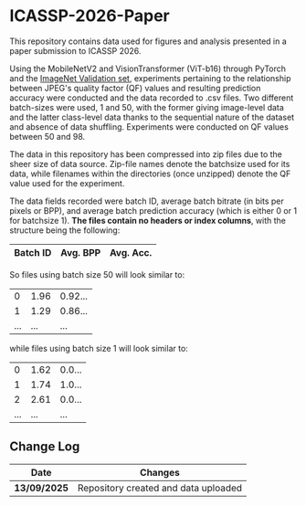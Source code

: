 # ICASSP-2026-Paper
This repository contains data used for figures and analysis presented in a paper submission to ICASSP 2026.

Using the MobileNetV2 and VisionTransformer (ViT-b16) through PyTorch and the [ImageNet Validation set](https://www.kaggle.com/datasets/titericz/imagenet1k-val), experiments pertaining to the relationship between JPEG's quality factor (QF) values and resulting prediction accuracy were conducted and the data recorded to .csv files. Two different batch-sizes were used, 1 and 50, with the former giving image-level data and the latter class-level data thanks to the sequential nature of the dataset and absence of data shuffling. Experiments were conducted on QF values between 50 and 98.

The data in this repository has been compressed into zip files due to the sheer size of data source. Zip-file names denote the batchsize used for its data, while filenames within the directories (once unzipped) denote the QF value used for the experiment.

The data fields recorded were batch ID, average batch bitrate (in bits per pixels or BPP), and average batch prediction accuracy (which is either 0 or 1 for batchsize 1). **The files contain no headers or index columns**, with the structure being the following:

|Batch ID| Avg. BPP| Avg. Acc.|
|---|---|---|

So files using batch size 50 will look similar to:

|| | |
|---|---|---|
|0|1.96|0.92...|
|1|1.29|0.86...|
|...|...|...|

while files using batch size 1 will look similar to:

|| | |
|---|---|---|
|0|1.62|0.0...|
|1|1.74|1.0...|
|2|2.61|0.0...|
|...|...|...|


## Change Log
|Date|Changes|
|---|---|
|**13/09/2025**|Repository created and data uploaded|
